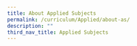 ```yaml
---
title: About Applied Subjects
permalink: /curriculum/Applied/about-as/
description: ""
third_nav_title: Applied Subjects
---
```



